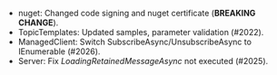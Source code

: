 * nuget: Changed code signing and nuget certificate (**BREAKING CHANGE**).
* TopicTemplates: Updated samples, parameter validation (#2022).
* ManagedClient: Switch SubscribeAsync/UnsubscribeAsync to IEnumerable<string> (#2026).
* Server: Fix _LoadingRetainedMessageAsync_ not executed (#2025).